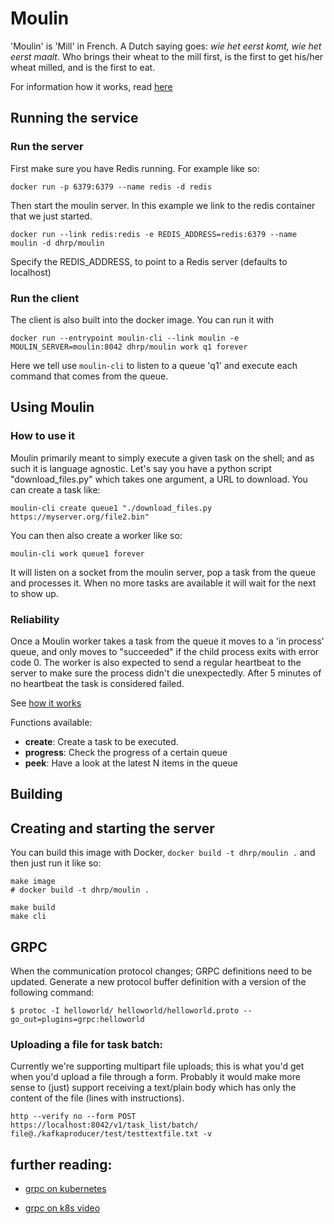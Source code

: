 # Moulin

'Moulin' is 'Mill' in French. A Dutch saying goes: *wie het eerst komt, wie het eerst maalt*. Who brings their wheat to the mill first, is the first to get his/her wheat milled, and is the first to eat.

For information how it works, read [here](https://github.com/dhrp/moulin/blob/master/how_it_works.md)

## Running the service

### Run the server

First make sure you have Redis running. For example like so:

```
docker run -p 6379:6379 --name redis -d redis
```

Then start the moulin server. In this example we link to the redis container that we just started.

```
docker run --link redis:redis -e REDIS_ADDRESS=redis:6379 --name moulin -d dhrp/moulin
```

Specify the REDIS_ADDRESS, to point to a Redis server (defaults to localhost)

### Run the client

The client is also built into the docker image. You can run it with 

```
docker run --entrypoint moulin-cli --link moulin -e MOULIN_SERVER=moulin:8042 dhrp/moulin work q1 forever
```

Here we tell use `moulin-cli` to listen to a queue 'q1' and execute each command that comes from the queue.


## Using Moulin

### How to use it

Moulin primarily meant to simply execute a given task on the shell; and as such it is language agnostic. Let's say you have a python script "download_files.py" which takes one argument, a URL to download. You can create a task like:

```
moulin-cli create queue1 "./download_files.py https://myserver.org/file2.bin"
```

You can then also create a worker like so:
```
moulin-cli work queue1 forever
```

It will listen on a socket from the moulin server, pop a task from the queue and processes it. When no more tasks are available it will wait for the next to show up.

### Reliability
Once a Moulin worker takes a task from the queue it moves to a 'in process' queue, and only moves to "succeeded" if the child process exits with error code 0. The worker is also expected to send a regular heartbeat to the server to make sure the process didn't die unexpectedly. After 5 minutes of no heartbeat the task is considered failed. 

See [how it works](how_it_works.md)


Functions available:

- **create**: Create a task to be executed.
- **progress**: Check the progress of a certain queue
- **peek**: Have a look at the latest N items in the queue



## Building

## Creating and starting the server
You can build this image with Docker, `docker build -t dhrp/moulin .` and then just run it like so:

```
make image
# docker build -t dhrp/moulin .
```

```
make build
make cli
```


## GRPC

When the communication protocol changes; GRPC definitions need to be updated. Generate a new protocol buffer definition with a version of the following command:
```
$ protoc -I helloworld/ helloworld/helloworld.proto --go_out=plugins=grpc:helloworld
```


### Uploading a file for task batch:

Currently we're supporting multipart file uploads; this is what you'd get when you'd
upload a file through a form. Probably it would make more sense to (just) support receiving
a text/plain body which has only the content of the file (lines with instructions).
```
http --verify no --form POST https://localhost:8042/v1/task_list/batch/ file@./kafkaproducer/test/testtextfile.txt -v
```


## further reading:

* [grpc on kubernetes](https://github.com/kelseyhightower/grpc-hello-service/tree/master/Tutorials/kubernetes)

* [grpc on k8s video](https://vimeo.com/190648663)
